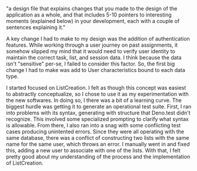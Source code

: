 "a design file that explains changes that you made to the design of the application as a whole, and that includes 5-10 pointers to interesting moments (explained below) in your development, each with a couple of sentences explaining it."

A key change I had to make to my design was the addition of authentication features. While working through a user journey on past assignments, it somehow slipped my mind that it would need to verify user identity to maintain the correct task, list, and session data. I think because the data isn't "sensitive" per-se, I failed to consider this factor. So, the first big change I had to make was add to User characteristics bound to each data type.

I started focused on ListCreation. I felt as though this concept was easiest to abstractly conceptualize, so I chose to use it as my experimentation with the new softwares. In doing so, I there was a bit of a learning curve. The biggest hurdle was getting it to generate an operational test suite. First, I ran into problems with its syntax, generating with structure that Deno.test didn't recognize. This involved some specialized prompting to clarify what syntax is allowable. From there, I also ran into a snag with some conflicting test cases producing unintented errors. Since they were all operating with the same database, there was a conflict of constructing two lists with the same name for the same user, which throws an error. I manually went in and fixed this, adding a new user to associate with one of the lists. With that, I felt pretty good about my understanding of the process and the implementation of ListCreation.